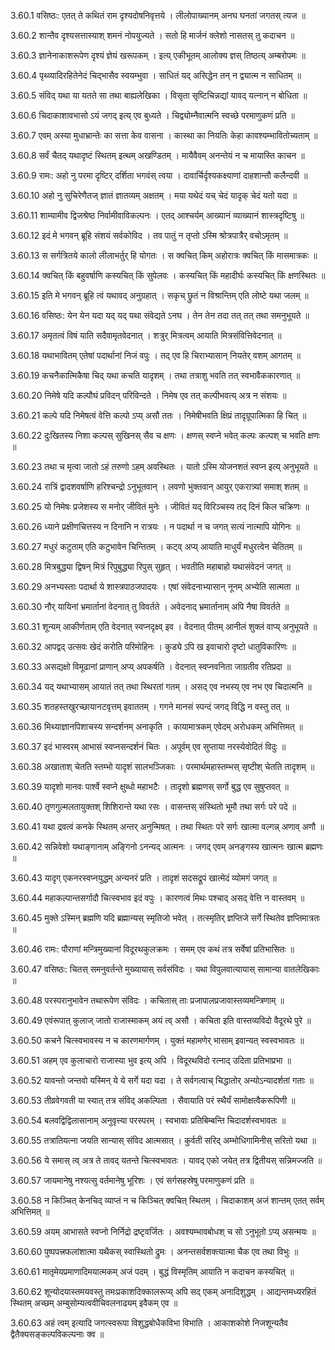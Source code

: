 3.60.1
वसिष्ठः:
एतत् ते कथितं राम दृश्यदोषनिवृत्तये ।
लीलोपाख्यानम् अनघ घनतां जगतस् त्यज ॥


3.60.2
शान्तैव दृश्यसत्तास्याश् शमनं नोपयुज्यते ।
सतो हि मार्जनं क्लेशो नासतस् तु कदाचन ॥


3.60.3
ज्ञानेनाकाशरूपेण दृश्यं ज्ञेयं खरूपकम् ।
इत्य् एकीभूतम् आलोक्य ज्ञस् तिष्ठत्य् अम्बरोपमः ॥


3.60.4
पृथ्व्यादिरहितेनेदं चिद्भासैव स्वयम्भुवा ।
साधितं यद् असिद्धेन तन् न द्व्यात्म न साधितम् ॥


3.60.5
संविद् यथा या यतते सा तथा बाह्यलेखिका ।
विसृता सृष्टिचिन्नद्यां यावद् यत्नान् न बोधिता ॥


3.60.6
चिदाकाशावभासो ऽयं जगद् इत्य् एव बुध्यते ।
चिद्व्योम्नैवात्मनि स्वच्छे परमाणुकणं प्रति ॥


3.60.7
एवम् अस्या मुधाभ्रान्तेः का सत्ता केव वासना ।
कास्था का नियतिः केहा कावश्यम्भावितोच्यताम् ॥


3.60.8
सर्वं चैतद् यथादृष्टं स्थितम् इत्थम् अखण्डितम् ।
मायैवैवम् अनन्तेयं न च मायास्ति काचन ॥


3.60.9
रामः:
अहो नु परमा दृष्टिर् दर्शिता भगवंस् त्वया ।
दावार्चिर्दृश्यकक्ष्याणां दाहशान्तौ कलैन्दवी ॥


3.60.10
अहो नु सुचिरेणैतज् ज्ञातं ज्ञातव्यम् अक्षतम् ।
मया यथेदं यच् चेदं यादृक् चेदं यतो यदा ॥


3.60.11
शाम्यामीव द्विजश्रेष्ठ निर्वामीवाविकल्पनः ।
एतद् आश्चर्यम् आख्यानं व्याख्यानं शास्त्रदृष्टिषु ॥


3.60.12
इदं मे भगवन् ब्रूहि संशयं सर्वकोविद ।
तव पातुं न तृप्तो ऽस्मि श्रोत्रपात्रैर् वचोऽमृतम् ॥


3.60.13
स सर्गत्रितये कालो लीलाभर्तुर् हि योगतः ।
स क्वचित् किम् अहोरात्रः क्वचित् किं मासमात्रकः ॥


3.60.14
क्वचित् किं बहुवर्षाणि कस्यचित् किं सुपेलवः ।
कस्यचित् किं महादीर्घः कस्यचित् किं क्षणस्थितः ॥


3.60.15
इति मे भगवन् ब्रूहि त्वं यथावद् अनुग्रहात् ।
सकृच् छ्रुतं न विश्रान्तिम् एति लोष्टे यथा जलम् ॥


3.60.16
वसिष्ठः:
येन येन यदा यद् यद् यथा संवेद्यते ऽनघ ।
तेन तेन तदा तत् तत् तथा समनुभूयते ॥


3.60.17
अमृतत्वं विषं याति सदैवामृतवेदनात् ।
शत्रुर् मित्रत्वम् आयाति मित्रसंवित्तिवेदनात् ॥


3.60.18
यथाभावितम् एतेषां पदार्थानां निजं वपुः ।
तद् एव हि चिराभ्यासान् नियतेर् वशम् आगतम् ॥


3.60.19
कचनैकात्मिकैषा चिद् यथा कचति यादृशम् ।
तथा तत्राशु भवति तत् स्वभावैककारणात् ॥


3.60.20
निमेषे यदि कल्पौघं प्रविदन् परिविन्दते ।
निमेष एव तत् कल्पीभवत्य् अत्र न संशयः ॥


3.60.21
कल्पे यदि निमेषत्वं वेत्ति कल्पो ऽप्य् असौ ततः ।
निमेषीभवति क्षिप्रं तादृग्रूपात्मिका हि चित् ॥


3.60.22
दुःखितस्य निशा कल्पस् सुखिनस् सैव च क्षणः ।
क्षणस् स्वप्ने भवेत् कल्पः कल्पश् च भवति क्षणः ॥


3.60.23
तथा च मृत्वा जातो ऽहं तरुणो ऽहम् अवस्थितः ।
यातो ऽस्मि योजनशतं स्वप्न इत्य् अनुभूयते ॥


3.60.24
रात्रिं द्वादशवर्षाणि हरिश्चन्द्रो ऽनुभूतवान् ।
लवणो भुक्तवान् आयुर् एकरात्र्यां समाश् शतम् ॥


3.60.25
यो निमेषः प्रजेशस्य स मनोर् जीवितं मुनेः ।
जीवितं यद् विरिञ्चस्य तद् दिनं किल चक्रिणः ॥


3.60.26
ध्याने प्रक्षीणचित्तस्य न दिनानि न रात्रयः ।
न पदार्था न च जगत् सत्यं नात्मापि योगिनः ॥


3.60.27
मधुरं कटुताम् एति कटुभावेन चिन्तितम् ।
कट्व् अप्य् आयाति माधुर्यं मधुरत्वेन चेतितम् ॥


3.60.28
मित्रबुद्ध्या द्विषन् मित्रं रिपुबुद्ध्या रिपुस् सुहृत् ।
भवतीति महाबाहो यथासंवेदनं जगत् ॥


3.60.29
अनभ्यस्ताः पदार्था ये शास्त्रपाठजपादयः ।
एषां संवेदनाभ्यासान् नूनम् अभ्येति सात्मता ॥


3.60.30
नौर् यायिनां भ्रमार्तानां वेदनात् तु विवर्तते ।
अवेदनाद् भ्रमार्तानाम् अपि नैषा विवर्तते ॥


3.60.31
शून्यम् आकीर्णताम् एति वेदनात् स्वप्नदृक्ष्व् इव ।
वेदनात् पीतम् आनीलं शुक्लं वाप्य् अनुभूयते ॥


3.60.32
आपद्वद् उत्सवः खेदं करोति परिमोहिनः ।
कुड्ये ऽपि ख इवाचारो दृष्टो धातुविकारिणः ॥


3.60.33
असद्यक्षो विमूढानां प्राणान् अप्य् अपकर्षति ।
वेदनात् स्वप्नवनिता जाग्रतीव रतिप्रदा ॥


3.60.34
यद् यथाभ्यासम् आयातं तत् तथा स्थिरतां गतम् ।
असद् एव नभस्य् एव नभ एव चिदात्मनि ॥


3.60.35
शतहस्तखुरच्छायानटवृत्तम् इवाततम् ।
गगने मानसं स्पन्दं जगद् विद्धि न वस्तु तत् ॥


3.60.36
मिथ्याज्ञानपिशाचस्य सन्दर्शनम् अनाकृति ।
कायामात्रकम् एवेदम् अरोधकम् अभित्तिमत् ॥


3.60.37
इदं भास्वरम् आभासं स्वप्नसन्दर्शनं चितः ।
अपूर्वम् एव सुप्ताया नरस्येवोदितं विदुः ॥


3.60.38
अखाताश् चेतति स्तम्भो यादृशं सालभञ्जिकाः ।
परमार्थमहास्तम्भस् सृष्टीश् चेतति तादृशम् ॥


3.60.39
यादृशो मानवः पार्श्वे स्वप्ने क्षुब्धो महाभटैः ।
तादृशो ब्रह्मणस् सर्गो बुद्ध एव सुषुप्तवत् ॥


3.60.40
तृणगुल्मलतायुक्तश् शिशिरान्ते यथा रसः ।
वासन्तस् संस्थितो भूमौ तथा सर्गः परे पदे ॥


3.60.41
यथा द्रवत्वं कनके स्थितम् अन्तर् अनुन्मिषत् ।
तथा स्थितः परे सर्गः खात्मा वल्गन्न् अणाव् अणौ ॥


3.60.42
सन्निवेशो यथाङ्गानाम् अङ्गिनो ऽनन्यद् आत्मनः ।
जगद् एवम् अनङ्गस्य खात्मनः खात्म ब्रह्मणः ॥


3.60.43
यादृग् एकनरस्वप्नयुद्धम् अन्यनरं प्रति ।
तादृशं सदसद्रूपं खात्मेदं व्योमगं जगत् ॥


3.60.44
महाकल्पान्तसर्गादौ चित्स्वभाव इदं वपुः ।
कारणत्वं मिथः पश्चाद् असद् वेत्ति न वास्तवम् ॥


3.60.45
मुक्ते ऽस्मिन् ब्रह्मणि यदि ब्रह्मान्यस् स्मृतिजो भवेत् ।
तत्स्मृतिर् ज्ञप्तिजे सर्गे स्थितेव ज्ञप्तिमात्रतः ॥


3.60.46
रामः:
पौराणां मन्त्रिमुख्यानां विदूरथकुलक्रमः ।
समम् एव कथं तत्र सर्वेषां प्रतिभासितः ॥


3.60.47
वसिष्ठः:
चितस् समनुवर्तन्ते मुख्यायास् सर्वसंविदः ।
यथा विपुलवात्यायास् सामान्या वातलेखिकाः ॥


3.60.48
परस्परानुभावेन तथारूपेण संविदः ।
कचितास् ताः प्रजापालप्रजावास्तव्यमन्त्रिणाम् ॥


3.60.49
एवंरूपात् कुलाज् जातो राजास्माकम् अयं त्व् असौ ।
कचिता इति वास्तव्यविदो वैदूरथे पुरे ॥


3.60.50
कचने चित्स्वभावस्य न च कारणमार्गणम् ।
युक्तं महामणेर् भासाम् इवान्यत् स्वस्वभावतः ॥


3.60.51
अहम् एव कुलाचारो राजास्या भुव इत्य् अपि ।
विदूरथविदो रत्नाद् उदिता प्रतिभाप्रभा ॥


3.60.52
यावन्तो जन्तवो यस्मिन् ये ये सर्गे यदा यदा ।
ते सर्वगत्वाच् चिद्धातोर् अन्योऽन्यादर्शतां गताः ॥


3.60.53
तीव्रवेगवती या स्यात् तत्र संविद् अकल्पिता ।
सैवायाति परं स्थैर्यं सामोक्षत्वैकरूपिणी ॥


3.60.54
बलवद्विद्विलासानाम् अनुवृत्त्या परस्परम् ।
स्वभावाः प्रतिबिम्बन्ति चिदादर्शस्वभावतः ॥


3.60.55
तत्रातियत्ना जयति सान्यास् संविद आत्मसात् ।
कुर्वती सरिद् अम्भोधिगामिनीस् सरितो यथा ॥


3.60.56
ये समास् त्व् अत्र ते तावद् यतन्ते चित्स्वभावतः ।
यावद् एको जयेत् तत्र द्वितीयस् सन्निमज्जति ॥


3.60.57
जायमानेषु नश्यत्सु वर्तमानेषु भूरिशः ।
एवं सर्गसहस्रेषु परमाणुकणं प्रति ॥


3.60.58
न किञ्चित् केनचिद् व्याप्तं न च किञ्चित् क्वचित् स्थितम् ।
चिदाकाशम् अजं शान्तम् एतत् सर्वम् अभित्तिमत् ॥


3.60.59
अयम् आभासते स्वप्नो निर्निद्रो द्रष्टृवर्जितः ।
अवश्यम्भावबोधश् च सो ऽनुभूतो ऽप्य् असन्मयः ॥


3.60.60
पुष्पपत्त्रफलांशात्मा यथैकस् स्वास्थितो द्रुमः ।
अनन्तसर्वशक्त्यात्मा चैक एव तथा विभुः ॥


3.60.61
मातृमेयप्रमाणादिमयात्मकम् अजं पदम् ।
बुद्धं विस्मृतिम् आयाति न कदाचन कस्यचित् ॥


3.60.62
शून्योदयास्तमयवस्तु तमःप्रकाशदिक्कालरूप्य् अपि सद् एकम् अनादिशुद्धम् ।
आद्यन्तमध्यरहितं स्थितम् अच्छम् अम्बुसोम्यत्ववीचिवलनाढ्यम् इवैकम् एव ॥


3.60.63
अहं त्वम् इत्यादि जगत्स्वरूपा विशुद्धबोधैकविभा विभाति ।
आकाशकोशे निजशून्यतैव द्वैतैक्यसङ्कल्पविकल्पनाः क्व ॥

